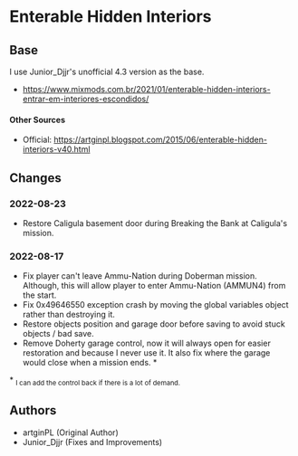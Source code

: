 # Enterable Hidden Interiors

## Base

I use Junior_Djjr's unofficial 4.3 version as the base.

- https://www.mixmods.com.br/2021/01/enterable-hidden-interiors-entrar-em-interiores-escondidos/

#### Other Sources

- Official: https://artginpl.blogspot.com/2015/06/enterable-hidden-interiors-v40.html

## Changes

### 2022-08-23

- Restore Caligula basement door during Breaking the Bank at Caligula's mission.

### 2022-08-17

- Fix player can't leave Ammu-Nation during Doberman mission. Although, this will allow player to enter Ammu-Nation (AMMUN4) from the start.
- Fix 0x49646550 exception crash by moving the global variables object rather than destroying it.
- Restore objects position and garage door before saving to avoid stuck objects / bad save.
- Remove Doherty garage control, now it will always open for easier restoration and because I never use it. It also fix where the garage would close when a mission ends. *

\* <sub>I can add the control back if there is a lot of demand.</sub>

## Authors

- artginPL (Original Author)
- Junior_Djjr (Fixes and Improvements)
